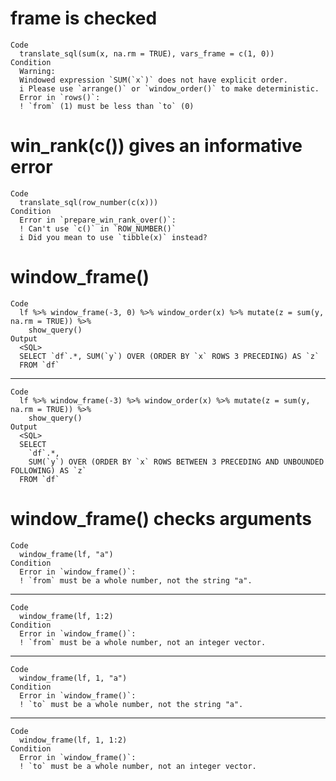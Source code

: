 # frame is checked

    Code
      translate_sql(sum(x, na.rm = TRUE), vars_frame = c(1, 0))
    Condition
      Warning:
      Windowed expression `SUM(`x`)` does not have explicit order.
      i Please use `arrange()` or `window_order()` to make deterministic.
      Error in `rows()`:
      ! `from` (1) must be less than `to` (0)

# win_rank(c()) gives an informative error

    Code
      translate_sql(row_number(c(x)))
    Condition
      Error in `prepare_win_rank_over()`:
      ! Can't use `c()` in `ROW_NUMBER()`
      i Did you mean to use `tibble(x)` instead?

# window_frame()

    Code
      lf %>% window_frame(-3, 0) %>% window_order(x) %>% mutate(z = sum(y, na.rm = TRUE)) %>%
        show_query()
    Output
      <SQL>
      SELECT `df`.*, SUM(`y`) OVER (ORDER BY `x` ROWS 3 PRECEDING) AS `z`
      FROM `df`

---

    Code
      lf %>% window_frame(-3) %>% window_order(x) %>% mutate(z = sum(y, na.rm = TRUE)) %>%
        show_query()
    Output
      <SQL>
      SELECT
        `df`.*,
        SUM(`y`) OVER (ORDER BY `x` ROWS BETWEEN 3 PRECEDING AND UNBOUNDED FOLLOWING) AS `z`
      FROM `df`

# window_frame() checks arguments

    Code
      window_frame(lf, "a")
    Condition
      Error in `window_frame()`:
      ! `from` must be a whole number, not the string "a".

---

    Code
      window_frame(lf, 1:2)
    Condition
      Error in `window_frame()`:
      ! `from` must be a whole number, not an integer vector.

---

    Code
      window_frame(lf, 1, "a")
    Condition
      Error in `window_frame()`:
      ! `to` must be a whole number, not the string "a".

---

    Code
      window_frame(lf, 1, 1:2)
    Condition
      Error in `window_frame()`:
      ! `to` must be a whole number, not an integer vector.


